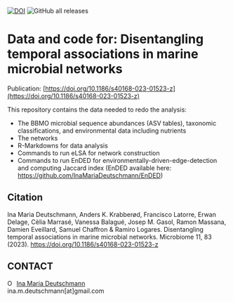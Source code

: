 [![DOI](https://zenodo.org/badge/355175738.svg)](https://zenodo.org/doi/10.5281/zenodo.10244268)
![GitHub all releases](https://img.shields.io/github/downloads/InaMariaDeutschmann/TemporalNetworkBBMO/total?logo=Github&style=flat-square)

# Data and code for: Disentangling temporal associations in marine microbial networks
Publication: [https://doi.org/10.1186/s40168-023-01523-z](https://doi.org/10.1186/s40168-023-01523-z)

This repository contains the data needed to redo the analysis:
- The BBMO microbial sequence abundances (ASV tables), taxonomic classifications, and environmental data including nutrients
- The networks
- R-Markdowns for data analysis 
- Commands to run eLSA for network construction
- Commands to run EnDED for environmentally-driven-edge-detection and computing Jaccard index (EnDED available here: https://github.com/InaMariaDeutschmann/EnDED)

## Citation
Ina Maria Deutschmann, Anders K. Krabberød, Francisco Latorre, Erwan Delage, Cèlia Marrasé, Vanessa Balagué, Josep M. Gasol, Ramon Massana, Damien Eveillard, Samuel Chaffron & Ramiro Logares. Disentangling temporal associations in marine microbial networks. Microbiome 11, 83 (2023). https://doi.org/10.1186/s40168-023-01523-z

## CONTACT
<div itemscope itemtype="https://schema.org/Person"><a itemprop="sameAs" content="https://orcid.org/0000-0002-3512-261X" href="https://orcid.org/0000-0002-3512-261X" target="orcid.widget" rel="noopener noreferrer" style="vertical-align:top;"><img src="https://orcid.org/sites/default/files/images/orcid_16x16.png" style="width:1em;margin-right:.5em;" alt="ORCID iD icon">Ina Maria Deutschmann</a></div>
ina.m.deutschmann[at]gmail.com

